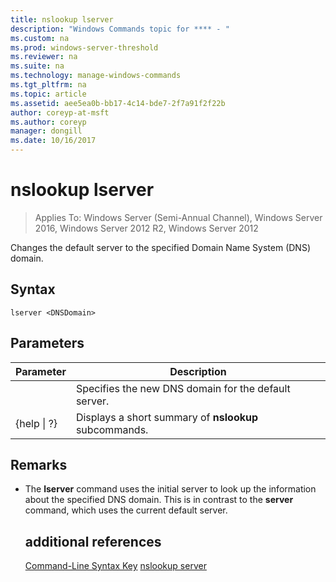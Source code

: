 ```yaml
---
title: nslookup lserver
description: "Windows Commands topic for **** - "
ms.custom: na
ms.prod: windows-server-threshold
ms.reviewer: na
ms.suite: na
ms.technology: manage-windows-commands
ms.tgt_pltfrm: na
ms.topic: article
ms.assetid: aee5ea0b-bb17-4c14-bde7-2f7a91f2f22b
author: coreyp-at-msft
ms.author: coreyp
manager: dongill
ms.date: 10/16/2017
---
```

# nslookup lserver

>Applies To: Windows Server (Semi-Annual Channel), Windows Server 2016, Windows Server 2012 R2, Windows Server 2012

Changes the default server to the specified Domain Name System (DNS) domain.
## Syntax
```
lserver <DNSDomain> 
```
## Parameters

|    Parameter    |                      Description                      |
|-----------------|-------------------------------------------------------|
|   <DNSDomain>   | Specifies the new DNS domain for the default server.  |
| {help &#124; ?} | Displays a short summary of **nslookup** subcommands. |

## Remarks
- The **lserver** command uses the initial server to look up the information about the specified DNS domain. This is in contrast to the **server** command, which uses the current default server.
  ## additional references
  [Command-Line Syntax Key](command-line-syntax-key.md)
  [nslookup server](nslookup-server.md)
